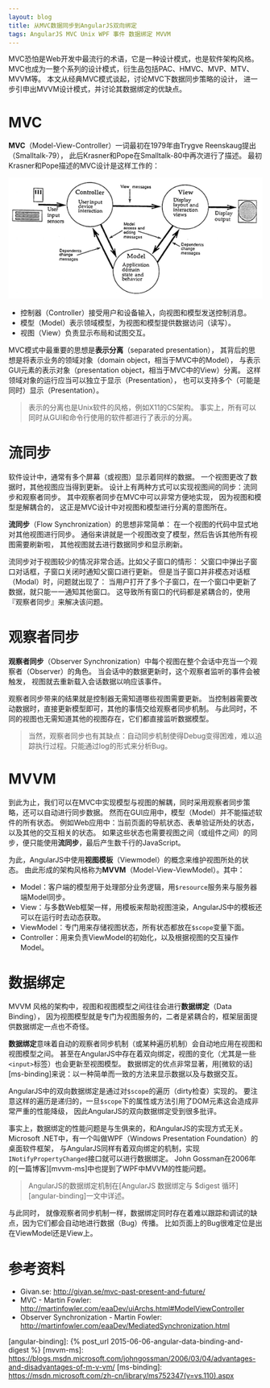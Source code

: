```yaml
---
layout: blog
title: 从MVC数据同步到AngularJS双向绑定
tags: AngularJS MVC Unix WPF 事件 数据绑定 MVVM
---
```


MVC恐怕是Web开发中最流行的术语，它是一种设计模式，也是软件架构风格。
MVC也成为一整个系列的设计模式，衍生品包括PAC、HMVC、MVP、MTV、MVVM等。
本文从经典MVC模式谈起，讨论MVC下数据同步策略的设计，
进一步引申出MVVM设计模式，并讨论其数据绑定的优缺点。

# MVC

**MVC**（Model-View-Controller）一词最初在1979年由Trygve Reenskaug提出（Smalltalk-79），
此后Krasner和Pope在Smalltalk-80中再次进行了描述。
最初Krasner和Pope描述的MVC设计是这样工作的：

![mvc](/assets/img/blog/angular/mvc_krasner_pope.png)

<!--more-->

* 控制器（Controller）接受用户和设备输入，向视图和模型发送控制消息。
* 模型（Model）表示领域模型，为视图和模型提供数据访问（读写）。
* 视图（View）负责显示布局和试图交互。

MVC模式中最重要的思想是**表示分离**（separated presentation），
其背后的思想是将表示业务的领域对象（domain object，相当于MVC中的Model），
与表示GUI元素的表示对象（presentation object，相当于MVC中的View）分离。
这样领域对象的运行应当可以独立于显示（Presentation），
也可以支持多个（可能是同时）显示（Presentation）。

> 表示的分离也是Unix软件的风格，例如X11的CS架构。
> 事实上，所有可以同时从GUI和命令行使用的软件都进行了表示的分离。

# 流同步

软件设计中，通常有多个屏幕（或视图）显示着同样的数据。
一个视图更改了数据时，其他视图应当得到更新。
设计上有两种方式可以实现视图间的同步：流同步和观察者同步。
其中观察者同步在MVC中可以非常方便地实现，
因为视图和模型是解耦合的，
这正是MVC设计中对视图和模型进行分离的意图所在。

**流同步**（Flow Synchronization）的思想非常简单：
在一个视图的代码中显式地对其他视图进行同步。
通俗来讲就是一个视图改变了模型，然后告诉其他所有视图需要刷新啦，
其他视图就去进行数据同步和显示刷新。

流同步对于视图较少的情况非常合适。比如父子窗口的情形：
父窗口中弹出子窗口对话框，子窗口关闭时通知父窗口进行更新。
但是当子窗口并非模态对话框（Modal）时，问题就出现了：
当用户打开了多个子窗口，在一个窗口中更新了数据，就只能一一通知其他窗口。
这导致所有窗口的代码都是紧耦合的，使用『观察者同步』来解决该问题。

# 观察者同步

**观察者同步**（Observer Synchronization）中每个视图在整个会话中充当一个观察者（Observer）的角色。
当会话中的数据更新时，这个观察者监听的事件会被触发，
视图就去重新载入会话数据以响应该事件。

观察者同步带来的结果就是控制器无需知道哪些视图需要更新。
当控制器需要改动数据时，直接更新模型即可，其他的事情交给观察者同步机制。
与此同时，不同的视图也无需知道其他的视图存在，它们都直接监听数据模型。

> 当然，观察者同步也有其缺点：自动同步机制使得Debug变得困难，难以追踪执行过程。只能通过log的形式来分析Bug。

# MVVM

到此为止，我们可以在MVC中实现模型与视图的解耦，同时采用观察者同步策略，还可以自动进行同步数据。
然而在GUI应用中，模型（Model）并不能描述软件的所有状态。
例如Web应用中：当前页面的导航状态、表单验证所处的状态，以及其他的交互相关的状态。
如果这些状态也需要视图之间（或组件之间）的同步，便只能使用**流同步**，最后产生数千行的JavaScript。

为此，AngularJS中使用**视图模板**（Viewmodel）的概念来维护视图所处的状态。
由此形成的架构风格称为**MVVM**（Model-View-ViewModel）。其中：

* Model：客户端的模型用于处理部分业务逻辑，用`$resource`服务来与服务器端Model同步。
* View：与多数Web框架一样，用模板来帮助视图渲染，AngularJS中的模板还可以在运行时去动态获取。
* ViewModel：专门用来存储视图状态，所有状态都放在`$scope`变量下面。
* Controller：用来负责ViewModel的初始化，以及根据视图的交互操作Model。

# 数据绑定

MVVM 风格的架构中，视图和视图模型之间往往会进行**数据绑定**（Data Binding），
因为视图模型就是专门为视图服务的，二者是紧耦合的，框架层面提供数据绑定一点也不奇怪。

**数据绑定**意味着自动的观察者同步机制（或某种遍历机制）会自动地应用在视图和视图模型之间。
甚至在AngularJS中存在着双向绑定，视图的变化（尤其是一些`<input>`标签）也会更新至视图模型。
数据绑定的优点非常显著，用[微软的话][ms-binding]来说：以一种简单而一致的方法来显示数据以及与数据交互。

AngularJS中的双向数据绑定是通过对`$scope`的遍历（dirty检查）实现的。
要注意这样的遍历是递归的，一旦`$scope`下的属性或方法引用了DOM元素这会造成非常严重的性能降级，
因此AngularJS的双向数据绑定受到很多批评。

事实上，数据绑定的性能问题是与生俱来的，和AngularJS的实现方式无关。
Microsoft .NET中，有一个叫做WPF（Windows Presentation Foundation）的桌面软件框架，
与AngularJS同样有着双向绑定的机制，实现`INotifyPropertyChanged`接口就可以进行数据绑定。
John Gossman在2006年的[一篇博客][mvvm-ms]中也提到了WPF中MVVM的性能问题。
> AngularJS的数据绑定机制在[AngularJS 数据绑定与 $digest 循环][angular-binding]一文中详述。

与此同时，
就像观察者同步机制一样，数据绑定同时存在着难以跟踪和调试的缺点，因为它们都会自动地进行数据（Bug）传播。
比如页面上的Bug很难定位是出在ViewModel还是View上。

# 参考资料

* Givan.se: <http://givan.se/mvc-past-present-and-future/>
* MVC - Martin Fowler: <http://martinfowler.com/eaaDev/uiArchs.html#ModelViewController>
* Observer Synchronization - Martin Fowler: <http://martinfowler.com/eaaDev/MediatedSynchronization.html>

[angular-binding]: {% post_url 2015-06-06-angular-data-binding-and-digest %}
[mvvm-ms]: https://blogs.msdn.microsoft.com/johngossman/2006/03/04/advantages-and-disadvantages-of-m-v-vm/
[ms-binding]: https://msdn.microsoft.com/zh-cn/library/ms752347(v=vs.110).aspx
